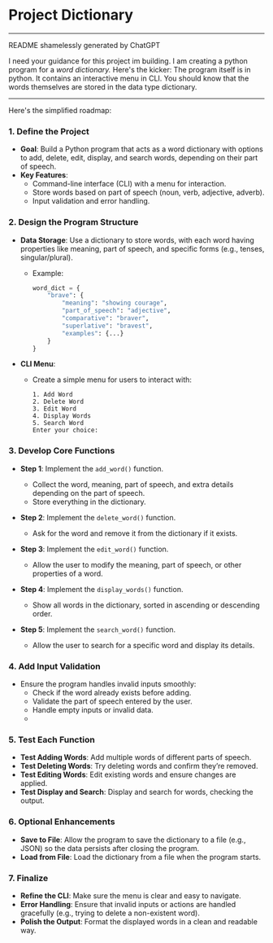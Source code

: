 # Project Dictionary
---
README shamelessly generated by ChatGPT

I need your guidance for this project im building. I am creating a python program for a *word dictionary.* 
Here's the kicker:
The program itself is in python.
It contains an interactive menu in CLI.
You should know that the words themselves are stored in the data type dictionary.

---
Here's the simplified roadmap:

### **1. Define the Project**
   - **Goal**: Build a Python program that acts as a word dictionary with options to add, delete, edit, display, and search words, depending on their part of speech.
   - **Key Features**:
     - Command-line interface (CLI) with a menu for interaction.
     - Store words based on part of speech (noun, verb, adjective, adverb).
     - Input validation and error handling.

### **2. Design the Program Structure**
   - **Data Storage**: Use a dictionary to store words, with each word having properties like meaning, part of speech, and specific forms (e.g., tenses, singular/plural).
     - Example: 
       ```python
       word_dict = {
           "brave": {
               "meaning": "showing courage",
               "part_of_speech": "adjective",
               "comparative": "braver",
               "superlative": "bravest",
               "examples": {...}
           }
       }
       ```

   - **CLI Menu**:
     - Create a simple menu for users to interact with:
       ```plaintext
       1. Add Word
       2. Delete Word
       3. Edit Word
       4. Display Words
       5. Search Word
       Enter your choice:
       ```
### **3. Develop Core Functions**
   - **Step 1**: Implement the `add_word()` function.
     - Collect the word, meaning, part of speech, and extra details depending on the part of speech.
     - Store everything in the dictionary.

   - **Step 2**: Implement the `delete_word()` function.
     - Ask for the word and remove it from the dictionary if it exists.

   - **Step 3**: Implement the `edit_word()` function.
     - Allow the user to modify the meaning, part of speech, or other properties of a word.

   - **Step 4**: Implement the `display_words()` function.
     - Show all words in the dictionary, sorted in ascending or descending order.

   - **Step 5**: Implement the `search_word()` function.
     - Allow the user to search for a specific word and display its details.

### **4. Add Input Validation**
   - Ensure the program handles invalid inputs smoothly:
     - Check if the word already exists before adding.
     - Validate the part of speech entered by the user.
     - Handle empty inputs or invalid data.
     - 
### **5. Test Each Function**
   - **Test Adding Words**: Add multiple words of different parts of speech.
   - **Test Deleting Words**: Try deleting words and confirm they’re removed.
   - **Test Editing Words**: Edit existing words and ensure changes are applied.
   - **Test Display and Search**: Display and search for words, checking the output.

### **6. Optional Enhancements**
   - **Save to File**: Allow the program to save the dictionary to a file (e.g., JSON) so the data persists after closing the program.
   - **Load from File**: Load the dictionary from a file when the program starts.

### **7. Finalize**
   - **Refine the CLI**: Make sure the menu is clear and easy to navigate.
   - **Error Handling**: Ensure that invalid inputs or actions are handled gracefully (e.g., trying to delete a non-existent word).
   - **Polish the Output**: Format the displayed words in a clean and readable way.

